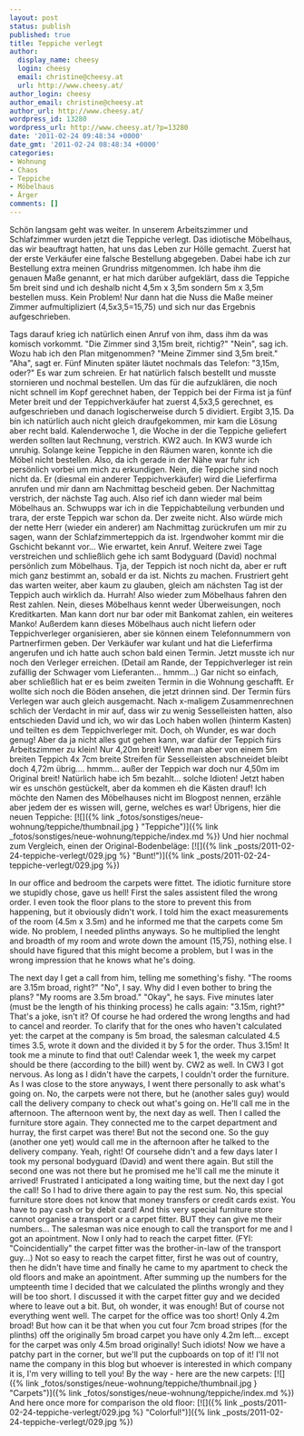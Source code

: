 ```yaml
---
layout: post
status: publish
published: true
title: Teppiche verlegt
author:
  display_name: cheesy
  login: cheesy
  email: christine@cheesy.at
  url: http://www.cheesy.at/
author_login: cheesy
author_email: christine@cheesy.at
author_url: http://www.cheesy.at/
wordpress_id: 13280
wordpress_url: http://www.cheesy.at/?p=13280
date: '2011-02-24 09:48:34 +0000'
date_gmt: '2011-02-24 08:48:34 +0000'
categories:
- Wohnung
- Chaos
- Teppiche
- Möbelhaus
- Ärger
comments: []
---
```

<!--:de-->Schön langsam geht was weiter. In unserem Arbeitszimmer und Schlafzimmer wurden jetzt die Teppiche verlegt. Das idiotische Möbelhaus, das wir beauftragt hatten, hat uns das Leben zur Hölle gemacht. Zuerst hat der erste Verkäufer eine falsche Bestellung abgegeben. Dabei habe ich zur Bestellung extra meinen Grundriss mitgenommen. Ich habe ihm die genauen Maße genannt, er hat mich darüber aufgeklärt, dass die Teppiche 5m breit sind und ich deshalb nicht 4,5m x 3,5m sondern 5m x 3,5m bestellen muss. Kein Problem! Nur dann hat die Nuss die Maße meiner Zimmer aufmultipliziert (4,5x3,5=15,75) und sich nur das Ergebnis aufgeschrieben.
Tags darauf krieg ich natürlich einen Anruf von ihm, dass ihm da was komisch vorkommt. "Die Zimmer sind 3,15m breit, richtig?" "Nein", sag ich. Wozu hab ich den Plan mitgenommen? "Meine Zimmer sind 3,5m breit." "Aha", sagt er. Fünf Minuten später läutet nochmals das Telefon: "3,15m, oder?" Es war zum schreien. Er hat natürlich falsch bestellt und musste stornieren und nochmal bestellen. Um das für die aufzuklären, die noch nicht schnell im Kopf gerechnet haben, der Teppich bei der Firma ist ja fünf Meter breit und der Teppichverkäufer hat zuerst 4,5x3,5 gerechnet, es aufgeschrieben und danach logischerweise durch 5 dividiert. Ergibt 3,15. Da bin ich natürlich auch nicht gleich draufgekommen, mir kam die Lösung aber recht bald.
Kalenderwoche 1, die Woche in der die Teppiche geliefert werden sollten laut Rechnung, verstrich. KW2 auch. In KW3 wurde ich unruhig. Solange keine Teppiche in den Räumen waren, konnte ich die Möbel nicht bestellen. Also, da ich gerade in der Nähe war fuhr ich persönlich vorbei um mich zu erkundigen. Nein, die Teppiche sind noch nicht da. Er (diesmal ein anderer Teppichverkäufer) wird die Lieferfirma anrufen und mir dann am Nachmittag bescheid geben.
Der Nachmittag verstrich, der nächste Tag auch. Also rief ich dann wieder mal beim Möbelhaus an. Schwupps war ich in die Teppichabteilung verbunden und trara, der erste Teppich war schon da. Der zweite nicht. Also würde mich der nette Herr (wieder ein anderer) am Nachmittag zurückrufen um mir zu sagen, wann der Schlafzimmerteppich da ist. Irgendwoher kommt mir die Gschicht bekannt vor... Wie erwartet, kein Anruf. Weitere zwei Tage verstreichen und schließlich gehe ich samt Bodyguard (David) nochmal persönlich zum Möbelhaus.
Tja, der Teppich ist noch nicht da, aber er ruft mich ganz bestimmt an, sobald er da ist. Nichts zu machen.
Frustriert geht das warten weiter, aber kaum zu glauben, gleich am nächsten Tag ist der Teppich auch wirklich da. Hurrah! Also wieder zum Möbelhaus fahren den Rest zahlen. Nein, dieses Möbelhaus kennt weder Überweisungen, noch Kreditkarten. Man kann dort nur bar oder mit Bankomat zahlen, ein weiteres Manko! Außerdem kann dieses Möbelhaus auch nicht liefern oder Teppichverleger organisieren, aber sie können einem Telefonnummern von Partnerfirmen geben.
Der Verkäufer war kulant und hat die Lieferfirma angerufen und ich hatte auch schon bald einen Termin. Jetzt musste ich nur noch den Verleger erreichen. (Detail am Rande, der Teppichverleger ist rein zufällig der Schwager vom Lieferanten... hmmm...) Gar nicht so einfach, aber schließlich hat er es beim zweiten Termin in die Wohnung geschafft. Er wollte sich noch die Böden ansehen, die jetzt drinnen sind. Der Termin fürs Verlegen war auch gleich ausgemacht.
Nach x-maligem Zusammenrechnen schlich der Verdacht in mir auf, dass wir zu wenig Sesselleisten hatten, also entschieden David und ich, wo wir das Loch haben wollen (hinterm Kasten) und teilten es dem Teppichverleger mit. Doch, oh Wunder, es war doch genug! Aber da ja nicht alles gut gehen kann, war dafür der Teppich fürs Arbeitszimmer zu klein! Nur 4,20m breit! Wenn man aber von einem 5m breiten Teppich 4x 7cm breite Streifen für Sesselleisten abschneidet bleibt doch 4,72m übrig.... hmmm... außer der Teppich war doch nur 4,50m im Original breit! Natürlich habe ich 5m bezahlt... solche Idioten! Jetzt haben wir es unschön gestückelt, aber da kommen eh die Kästen drauf!
Ich möchte den Namen des Möbelhauses nicht im Blogpost nennen, erzähle aber jedem der es wissen will, gerne, welches es war!
Übrigens, hier die neuen Teppiche:
[![]({% link _fotos/sonstiges/neue-wohnung/teppiche/thumbnail.jpg } "Teppiche")]({% link _fotos/sonstiges/neue-wohnung/teppiche/index.md %})
Und hier nochmal zum Vergleich, einen der Original-Bodenbeläge:
[![]({% link _posts/2011-02-24-teppiche-verlegt/029.jpg %} "Bunt!")]({% link _posts/2011-02-24-teppiche-verlegt/029.jpg %})
<!--:--><!--:en-->In our office and bedroom the carpets were fittet. The idiotic furniture store we stupidly chose, gave us hell! First the sales assistent filed the wrong order. I even took the floor plans to the store to prevent this from happening, but it obviously didn't work. I told him the exact measurements of the room (4.5m x 3.5m) and he informed me that the carpets come 5m wide. No problem, I needed plinths anyways. So he multiplied the lenght and broadth of my room and wrote down the amount (15,75), nothing else. I should have figured that this might become a problem, but I was in the wrong impression that he knows what he's doing.
The next day I get a call from him, telling me something's fishy. "The rooms are 3.15m broad, right?" "No", I say. Why did I even bother to bring the plans? "My rooms are 3.5m broad." "Okay", he says. Five minutes later (must be the length of his thinking process) he calls again: "3.15m, right?" That's a joke, isn't it? Of course he had ordered the wrong lengths and had to cancel and reorder. To clarify that for the ones who haven't calculated yet: the carpet at the company is 5m broad, the salesman calculated 4.5 times 3.5, wrote it down and the divided it by 5 for the order. Thus 3.15m! It took me a minute to find that out!
Calendar week 1, the week my carpet should be there (according to the bill) went by. CW2 as well. In CW3 I got nervous. As long as I didn't have the carpets, I couldn't order the furniture. As I was close to the store anyways, I went there personally to ask what's going on. No, the carpets were not there, but he (another sales guy) would call the delivery company to check out what's going on. He'll call me in the afternoon.
The afternoon went by, the next day as well. Then I called the furniture store again. They connected me to the carpet department and hurray, the first carpet was there! But not the second one. So the guy (another one yet) would call me in the afternoon after he talked to the delivery company. Yeah, right! Of coursehe didn't and a few days later I took my personal bodyguard (David) and went there again.
But still the second one was not there but he promised me he'll call me the minute it arrived!
Frustrated I anticipated a long waiting time, but the next day I got the call! So I had to drive there again to pay the rest sum. No, this special furniture store does not know that money transfers or credit cards exist. You have to pay cash or by debit card! And this very special furniture store cannot organise a transport or a carpet fitter. BUT they can give me their numbers...
The salesman was nice enough to call the transport for me and I got an apointment. Now I only had to reach the carpet fitter. (FYI: "Coincidentially" the carpet fitter was the brother-in-law of the transport guy...) Not so easy to reach the carpet fitter, first he was out of country, then he didn't have time and finally he came to my apartment to check the old floors and make an apointment.
After summing up the numbers for the umpteenth time I decided that we calculated the plinths wrongly and they will be too short. I discussed it with the carpet fitter guy and we decided where to leave out a bit. But, oh wonder, it was enough! But of course not everything went well. The carpet for the office was too short! Only 4.2m broad! But how can it be that when you cut four 7cm broad stripes (for the plinths) off the originally 5m broad carpet you have only 4.2m left... except for the carpet was only 4.5m broad originally! Such idiots! Now we have a patchy part in the corner, but we'll put the cupboards on top of it!
I'll not name the company in this blog but whoever is interested in which company it is, I'm very willing to tell you!
By the way - here are the new carpets:
[![]({% link _fotos/sonstiges/neue-wohnung/teppiche/thumbnail.jpg } "Carpets")]({% link _fotos/sonstiges/neue-wohnung/teppiche/index.md %})
And here once more for comparison the old floor:
[![]({% link _posts/2011-02-24-teppiche-verlegt/029.jpg %} "Colorful!")]({% link _posts/2011-02-24-teppiche-verlegt/029.jpg %})
<!--:-->
